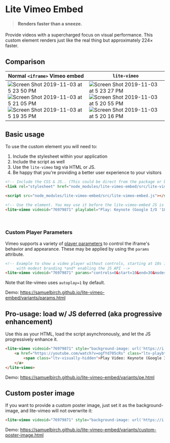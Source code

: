 # Lite Vimeo Embed

<!-- [![NPM lite-vimeo-embed package](https://img.shields.io/npm/v/lite-youtube-embed.svg)](https://npmjs.org/package/lite-youtube-embed) -->

> #### Renders faster than a sneeze.

Provide videos with a supercharged focus on visual performance. This custom element renders just like the real thing but approximately 224× faster.

<!-- Demo: https://paulirish.github.io/lite-youtube-embed/ -->

## Comparison

| Normal `<iframe>` Vimeo embed | `lite-vimeo` |
| --- | --- |
| ![Screen Shot 2019-11-03 at 5 23 50 PM](https://user-images.githubusercontent.com/39191/68095560-5c930d00-fe5f-11e9-8104-e73e77a21287.png) ![Screen Shot 2019-11-03 at 5 21 05 PM](https://user-images.githubusercontent.com/39191/68095562-5d2ba380-fe5f-11e9-8b5f-18f451b0716d.png) ![Screen Shot 2019-11-03 at 5 19 35 PM](https://user-images.githubusercontent.com/39191/68095565-5d2ba380-fe5f-11e9-835d-85d37df71f52.png) | ![Screen Shot 2019-11-03 at 5 23 27 PM](https://user-images.githubusercontent.com/39191/68095561-5d2ba380-fe5f-11e9-9393-e2206a64c8bf.png) ![Screen Shot 2019-11-03 at 5 20 55 PM](https://user-images.githubusercontent.com/39191/68095563-5d2ba380-fe5f-11e9-8f9a-f5c4a774cd56.png) ![Screen Shot 2019-11-03 at 5 20 16 PM](https://user-images.githubusercontent.com/39191/68095564-5d2ba380-fe5f-11e9-908f-7e12eab8b2ad.png) |

## Basic usage

<!-- Use the [`lite-vimeo-embed` npm package](https://www.npmjs.com/package/lite-vimeo-embed) or download from this repo and use `src/`. -->

To use the custom element you will need to:

1. Include the stylesheet within your application
1. Include the script as well
1. Use the `lite-vimeo` tag via HTML or JS.
1. Be happy that you're providing a better user experience to your visitors

```html
<!-- Include the CSS & JS.. (This could be direct from the package or bundled) -->
<link rel="stylesheet" href="node_modules/lite-vimeo-embed/src/lite-vimeo-embed.css" />

<script src="node_modules/lite-vimeo-embed/src/lite-vimeo-embed.js"></script>

<!-- Use the element. You may use it before the lite-vimeo-embed JS is executed. -->
<lite-vimeo videoid="76979871" playlabel="Play: Keynote (Google I/O '18)"></lite-vimeo>
```

<br>

### Custom Player Parameters

Vimeo supports a variety of [player parameters](https://developers.google.com/youtube/player_parameters#Parameters) to control the iframe's behavior and appearance. These may be applied by using the `params` attribute.

```html
<!-- Example to show a video player without controls, starting at 10s in, ending at 20s,
     with modest branding *and* enabling the JS API -->
<lite-vimeo videoid="76979871" params="controls=0&start=10&end=30&modestbranding=2&rel=0&enablejsapi=1"></lite-vimeo>
```

Note that lite-vimeo uses `autoplay=1` by default.

Demo: https://samuelbirch.github.io/lite-vimeo-embed/variants/params.html

## Pro-usage: load w/ JS deferred (aka progressive enhancement)

Use this as your HTML, load the script asynchronously, and let the JS progressively enhance it.

```html
<lite-vimeo videoid="76979871" style="background-image: url('https://i.ytimg.com/vi/ogfYd705cRs/hqdefault.jpg');">
	<a href="https://youtube.com/watch?v=ogfYd705cRs" class="ltv-playbtn" title="Play Video">
		<span class="ltv-visually-hidden">Play Video: Keynote (Google I/O '18)</span>
	</a>
</lite-vimeo>
```

Demo: https://samuelbirch.github.io/lite-vimeo-embed/variants/pe.html

## Custom poster image

If you want to provide a custom poster image, just set it as the background-image, and lite-vimeo will not overwrite it:

```html
<lite-vimeo videoid="76979871" style="background-image: url('https://i.ytimg.com/vi/ogfYd705cRs/hqdefault.jpg');"></lite-vimeo>
```

Demo: https://samuelbirch.github.io/lite-vimeo-embed/variants/custom-poster-image.html
